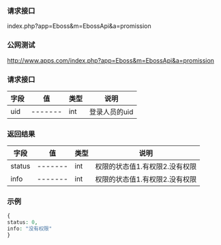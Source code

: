 ### **请求接口**
index.php?app=Eboss&m=EbossApi&a=promission



### **公网测试**
http://www.apps.com/index.php?app=Eboss&m=EbossApi&a=promission

### **请求接口**
|字段        |值          |类型    |说明        |
| ---------  |--------    |-------- |--------  |
|uid|-------   |int    |登录人员的uid|


### **返回结果**
|字段        |值          |类型    |说明        |
| ---------  |--------    |-------- |--------  |
|status|-------   |int    |权限的状态值1.有权限2.没有权限|
|info| -------     |int    |权限的状态值1.有权限2.没有权限     |


### **示例**
````php
{
status: 0,
info: "没有权限"
}